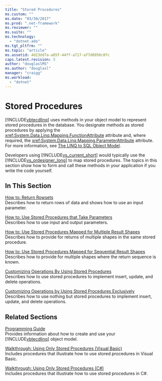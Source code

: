 ```yaml
---
title: "Stored Procedures"
ms.custom: ""
ms.date: "03/30/2017"
ms.prod: ".net-framework"
ms.reviewer: ""
ms.suite: ""
ms.technology: 
  - "dotnet-ado"
ms.tgt_pltfrm: ""
ms.topic: "article"
ms.assetid: 4d23dd7a-a85f-44ff-a717-af7d0950c0fc
caps.latest.revision: 3
author: "douglaslMS"
ms.author: "douglasl"
manager: "craigg"
ms.workload: 
  - "dotnet"
---
```

# Stored Procedures
[!INCLUDE[vbtecdlinq](../../../../../../includes/vbtecdlinq-md.md)] uses methods in your object model to represent stored procedures in the database. You designate methods as stored procedures by applying the <xref:System.Data.Linq.Mapping.FunctionAttribute> attribute and, where required, the <xref:System.Data.Linq.Mapping.ParameterAttribute> attribute. For more information, see [The LINQ to SQL Object Model](../../../../../../docs/framework/data/adonet/sql/linq/the-linq-to-sql-object-model.md).  
  
 Developers using [!INCLUDE[vs_current_short](../../../../../../includes/vs-current-short-md.md)] would typically use the [!INCLUDE[vs_ordesigner_long](../../../../../../includes/vs-ordesigner-long-md.md)] to map stored procedures. The topics in this section show how to form and call these methods in your application if you write the code yourself.  
  
## In This Section  
 [How to: Return Rowsets](../../../../../../docs/framework/data/adonet/sql/linq/how-to-return-rowsets.md)  
 Describes how to return rows of data and shows how to use an input parameter.  
  
 [How to: Use Stored Procedures that Take Parameters](../../../../../../docs/framework/data/adonet/sql/linq/how-to-use-stored-procedures-that-take-parameters.md)  
 Describes how to use input and output parameters.  
  
 [How to: Use Stored Procedures Mapped for Multiple Result Shapes](../../../../../../docs/framework/data/adonet/sql/linq/how-to-use-stored-procedures-mapped-for-multiple-result-shapes.md)  
 Describes how to provide for returns of multiple shapes in the same stored procedure.  
  
 [How to: Use Stored Procedures Mapped for Sequential Result Shapes](../../../../../../docs/framework/data/adonet/sql/linq/how-to-use-stored-procedures-mapped-for-sequential-result-shapes.md)  
 Describes how to provide for multiple shapes where the return sequence is known.  
  
 [Customizing Operations By Using Stored Procedures](../../../../../../docs/framework/data/adonet/sql/linq/customizing-operations-by-using-stored-procedures.md)  
 Describes how to use stored procedures to implement insert, update, and delete operations.  
  
 [Customizing Operations by Using Stored Procedures Exclusively](../../../../../../docs/framework/data/adonet/sql/linq/customizing-operations-by-using-stored-procedures-exclusively.md)  
 Describes how to use nothing but stored procedures to implement insert, update, and delete operations.  
  
## Related Sections  
 [Programming Guide](../../../../../../docs/framework/data/adonet/sql/linq/programming-guide.md)  
 Provides information about how to create and use your [!INCLUDE[vbtecdlinq](../../../../../../includes/vbtecdlinq-md.md)] object model.  
  
 [Walkthrough: Using Only Stored Procedures (Visual Basic)](../../../../../../docs/framework/data/adonet/sql/linq/walkthrough-using-only-stored-procedures-visual-basic.md)  
 Includes procedures that illustrate how to use stored procedures in Visual Basic.  
  
 [Walkthrough: Using Only Stored Procedures (C#)](../../../../../../docs/framework/data/adonet/sql/linq/walkthrough-using-only-stored-procedures-csharp.md)  
 Includes procedures that illustrate how to use stored procedures in C#.
